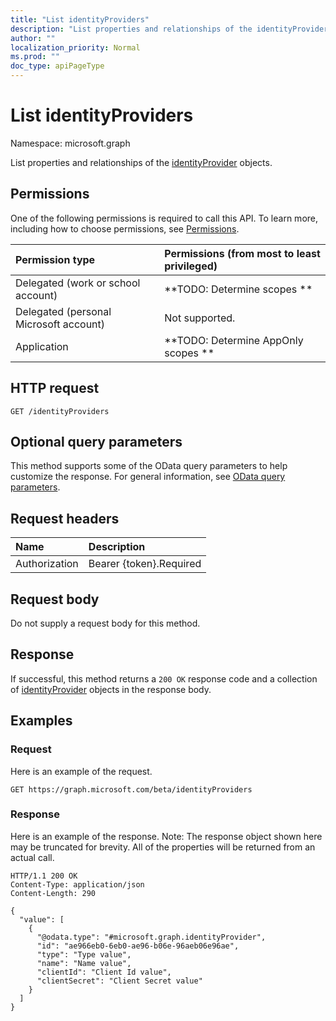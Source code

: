 ```yaml
---
title: "List identityProviders"
description: "List properties and relationships of the identityProvider objects."
author: ""
localization_priority: Normal
ms.prod: ""
doc_type: apiPageType
---
```


# List identityProviders

Namespace: microsoft.graph

List properties and relationships of the [identityProvider](../resources/identityprovider.md) objects.

## Permissions
One of the following permissions is required to call this API. To learn more, including how to choose permissions, see [Permissions](/concepts/permissions-reference.md).

|Permission type|Permissions (from most to least privileged)|
|:---|:---|
|Delegated (work or school account)|**TODO: Determine scopes **|
|Delegated (personal Microsoft account)|Not supported.|
|Application|**TODO: Determine AppOnly scopes **|

## HTTP request
<!-- {
  "blockType": "ignored"
}
-->
``` http
GET /identityProviders
```

## Optional query parameters
This method supports some of the OData query parameters to help customize the response. For general information, see [OData query parameters](/graph/query-parameters).

## Request headers
|Name|Description|
|:---|:---|
|Authorization|Bearer {token}.Required|

## Request body
Do not supply a request body for this method.

## Response
If successful, this method returns a `200 OK` response code and a collection of [identityProvider](../resources/identityprovider.md) objects in the response body.

## Examples

### Request
Here is an example of the request.
<!-- {
  "blockType": "request",
  "name": "get_identityprovider"
}
-->
``` http
GET https://graph.microsoft.com/beta/identityProviders
```

### Response
Here is an example of the response. Note: The response object shown here may be truncated for brevity. All of the properties will be returned from an actual call.
<!-- {
  "blockType": "response",
  "truncated": true,
  "@odata.type": "collection(microsoft.graph.identityprovider)"
}
-->
``` http
HTTP/1.1 200 OK
Content-Type: application/json
Content-Length: 290

{
  "value": [
    {
      "@odata.type": "#microsoft.graph.identityProvider",
      "id": "ae966eb0-6eb0-ae96-b06e-96aeb06e96ae",
      "type": "Type value",
      "name": "Name value",
      "clientId": "Client Id value",
      "clientSecret": "Client Secret value"
    }
  ]
}
```

